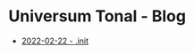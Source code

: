 # Universum Tonal - Blog

* [2022-02-22 - .init](https://github.com/lauraherzog/universum-tonal/tree/main/blog/2022-02-22.md)
